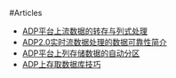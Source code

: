 #Articles


* [ADP平台上流数据的转存与列式处理](streamingdataoutput.md)
* [ADP2.0实时流数据处理的数据可靠性简介](StreamingLiability.md)
* [ADP平台上列存储数据的自动分区](partition.md)
* [ADP上存取数据库技巧](dbconnection.md)